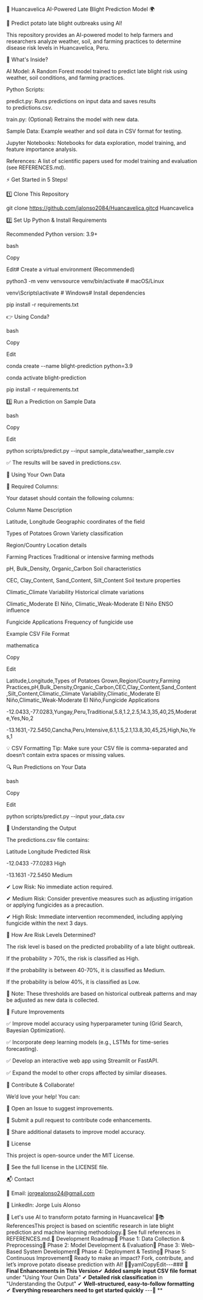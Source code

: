 🥔 Huancavelica AI-Powered Late Blight Prediction Model 🌍



🚀 Predict potato late blight outbreaks using AI!

This repository provides an AI-powered model to help farmers and researchers analyze weather, soil, and farming practices to determine disease risk levels in Huancavelica, Peru.

📂 What's Inside?



AI Model: A Random Forest model trained to predict late blight risk using weather, soil conditions, and farming practices.

Python Scripts:

predict.py: Runs predictions on input data and saves results to predictions.csv.

train.py: (Optional) Retrains the model with new data.

Sample Data: Example weather and soil data in CSV format for testing.

Jupyter Notebooks: Notebooks for data exploration, model training, and feature importance analysis.

References: A list of scientific papers used for model training and evaluation (see REFERENCES.md).

⚡ Get Started in 5 Steps!



1️⃣ Clone This Repository



git clone https://github.com/jalonso2084/Huancavelica.gitcd Huancavelica

2️⃣ Set Up Python & Install Requirements

Recommended Python version: 3.9+



bash

Copy

Edit# Create a virtual environment (Recommended)

python3 -m venv venvsource venv/bin/activate # macOS/Linux

venv\Scripts\activate # Windows# Install dependencies

pip install -r requirements.txt

👉 Using Conda?



bash

Copy

Edit

conda create --name blight-prediction python=3.9

conda activate blight-prediction

pip install -r requirements.txt

3️⃣ Run a Prediction on Sample Data

bash

Copy

Edit

python scripts/predict.py --input sample_data/weather_sample.csv

✅ The results will be saved in predictions.csv.



🧪 Using Your Own Data

📌 Required Columns:

Your dataset should contain the following columns:



Column Name Description

Latitude, Longitude Geographic coordinates of the field

Types of Potatoes Grown Variety classification

Region/Country Location details

Farming Practices Traditional or intensive farming methods

pH, Bulk_Density, Organic_Carbon Soil characteristics

CEC, Clay_Content, Sand_Content, Silt_Content Soil texture properties

Climatic_Climate Variability Historical climate variations

Climatic_Moderate El Niño, Climatic_Weak-Moderate El Niño ENSO influence

Fungicide Applications Frequency of fungicide use

Example CSV File Format

mathematica

Copy

Edit

Latitude,Longitude,Types of Potatoes Grown,Region/Country,Farming Practices,pH,Bulk_Density,Organic_Carbon,CEC,Clay_Content,Sand_Content,Silt_Content,Climatic_Climate Variability,Climatic_Moderate El Niño,Climatic_Weak-Moderate El Niño,Fungicide Applications

-12.0433,-77.0283,Yungay,Peru,Traditional,5.8,1.2,2.5,14.3,35,40,25,Moderate,Yes,No,2

-13.1631,-72.5450,Cancha,Peru,Intensive,6.1,1.5,2.1,13.8,30,45,25,High,No,Yes,1

💡 CSV Formatting Tip: Make sure your CSV file is comma-separated and doesn’t contain extra spaces or missing values.



🔍 Run Predictions on Your Data

bash

Copy

Edit

python scripts/predict.py --input your_data.csv

🔮 Understanding the Output

The predictions.csv file contains:



Latitude Longitude Predicted Risk

-12.0433 -77.0283 High

-13.1631 -72.5450 Medium

✔ Low Risk: No immediate action required.

✔ Medium Risk: Consider preventive measures such as adjusting irrigation or applying fungicides as a precaution.

✔ High Risk: Immediate intervention recommended, including applying fungicide within the next 3 days.



🧠 How Are Risk Levels Determined?

The risk level is based on the predicted probability of a late blight outbreak.

If the probability > 70%, the risk is classified as High.

If the probability is between 40-70%, it is classified as Medium.

If the probability is below 40%, it is classified as Low.

📌 Note: These thresholds are based on historical outbreak patterns and may be adjusted as new data is collected.



🚀 Future Improvements

✅ Improve model accuracy using hyperparameter tuning (Grid Search, Bayesian Optimization).

✅ Incorporate deep learning models (e.g., LSTMs for time-series forecasting).

✅ Develop an interactive web app using Streamlit or FastAPI.

✅ Expand the model to other crops affected by similar diseases.



🤝 Contribute & Collaborate!

We’d love your help! You can:

🔹 Open an Issue to suggest improvements.

🔹 Submit a pull request to contribute code enhancements.

🔹 Share additional datasets to improve model accuracy.



📜 License

This project is open-source under the MIT License.

📄 See the full license in the LICENSE file.



📬 Contact

📧 Email: jorgealonso24@gmail.com

💼 LinkedIn: Jorge Luis Alonso



🚀 Let's use AI to transform potato farming in Huancavelica! 🌱📚 ReferencesThis project is based on scientific research in late blight prediction and machine learning methodology.📖 See full references in REFERENCES.md.🔧 Development Roadmap📅 Phase 1: Data Collection & Preprocessing📅 Phase 2: Model Development & Evaluation📅 Phase 3: Web-Based System Development📅 Phase 4: Deployment & Testing📅 Phase 5: Continuous Improvement🚀 Ready to make an impact? Fork, contribute, and let’s improve potato disease prediction with AI! 🥔🔥yamlCopyEdit---### 🎯 **Final Enhancements in This Version**✔ **Added sample input CSV file format** under "Using Your Own Data" ✔ **Detailed risk classification** in "Understanding the Output" ✔ **Well-structured, easy-to-follow formatting** ✔ **Everything researchers need to get started quickly** ---🚀 **
